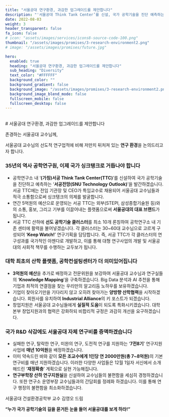 ```yaml
---
title: "서울공대 연구환경, 과감한 업그레이드를 제안합니다"
description: "'서울공대 Think Tank Center’를 신설, 국가 공학기술을 진단 예측하는 'SNU Technology Outlook'을 발간하겠습니다. 실패한 연구, 미완의 연구를 지원하는 ‘7전8기’ 연구지원사업에 매년 10억원을 배정하겠습니다."
date: 2022-08-03
weight: 3
header_transparent: false
fa_icon: false
# icon: "assets/images/services/icons8-source-code-100.png"
thumbnail: "/assets/images/promises/3-research-environment2.png"
# image: "/assets/images/promises/future.jpg"

hero:
  enabled: true
  heading: "서울공대 연구환경, 과감한 업그레이드를 제안합니다"
  sub_heading: "Diversity"
  text_color: "#FFFFFF"
  background_color: ""
  background_gradient: false
  background_image: "/assets/images/promises/3-research-environment2.png"
  background_image_blend_mode: false
  fullscreen_mobile: false
  fullscreen_desktop: false
---
```


<br>
# 서울공대 연구환경, 과감한 업그레이드를 제안합니다

존경하는 서울공대 교수님께,

서울공대 교수님의 선도적 연구업적에 비해 저만치 뒤처져 있는 <b>연구 환경</b>을 논의드리고자 합니다.

### 35년의 역사 공학연구원, 이제 국가 싱크탱크로 거듭나야 합니다

- 공학연구소 내 ‘<b>(가칭)서공 Think Tank Center(TTC)</b>’를 신설하여 국가 공학기술을 진단하고 예측하는 ‘<b>서공전망(SNU Technology Outlook)</b>’을 발간하겠습니다. 서공 TTC에는 전임 기관장 및 CEO가 특임교수로 채용되어 서울공대 교수님들과 적극 소통함으로써 싱크탱크의 의제를 발굴합니다.
- 연간 5억원의 예산으로 운영되는 서공 TTC는 외부(STEPI, 삼성종합기술원 등)와의 소통, 홍보, 그리고 기부를 이끌어내는 플랫폼으로써 <b>서울공대의 대표 브랜드</b>가 됩니다.
- 서공 TTC 산하에 <b>선도 공학기술 클러스터</b>를 최소 10개 론칭하여 공학연구소 내 기존 센터에 활력을 불어넣겠습니다. 각 클러스터는 30~60대 교수님으로 고르게 구성되어 ‘<b>Keep Watch!</b>’ 연구기획을 담당합니다. 즉, 서공 TTC가 각 클러스터의 연구성과를 국가적인 아젠다로 개발하고, 이를 통해 대형 연구사업의 개발 및 서울공대의 사회적 책무를 수행하는 교두보가 됩니다.

### 대학 최초의 산학 플랫폼, 공학컨설팅센터가 더 의미있어집니다

- <b>3억원의 예산</b>을 추가로 배정하고 전문위원을 보강하여 서울공대 교수님과 연구실들의 ‘<b>Knowledge Mapping</b>’을 구축하겠습니다. Big Data 분석과 AI 추천을 통해 기업과 최적의 연결점을 찾는 우리만의 알고리듬 노하우를 보유하겠습니다.
- 기업이 찾아오기만을 기다리지 않고 오히려 찾아가는 <b>양방향 산학협력</b>을 시작하겠습니다. 회원사를 유치하여 <b>Industrial Alliance</b>의 키 포스트가 되겠습니다.
- 창업지원은 서울공대 교수님들에게 <b>실질적 도움</b>이 되도록 특화시키겠습니다. 대학 본부 창업지원과의 협력은 강화하되 비합리적 규정은 과감히 개선을 요구하겠습니다.

### 국가 R&D 삭감에도 서울공대 자체 연구비를 증액하겠습니다

- 실패한 연구, 탈락한 연구, 미완의 연구, 도전적 연구를 지원하는 ‘<b>7전8기</b>’ 연구지원사업에 <b>매년 10억원</b>을 배정하겠습니다.
- 이미 약속드린 바와 같이 <b>모든 조교수에게 1인당 연 2000만원(총 7~8억원)</b>의 기본 연구비를 매년 지원하겠습니다. 이러한 다양한 사업들은 12월 1일자 서신에서 소개해드린 ‘<b>재정확충</b>’ 계획으로 실현 가능해집니다.
- <b>연구부학장 산하 연구지원실</b>을 신설하여 교수님들의 불편함을 세심히 경청하겠습니다. 또한 연구소 운영부장 교수님들과의 간담회를 정례화 하겠습니다. 이를 통해 연구 행정의 불편함을 최소화하겠습니다.
 
서울공대 건설환경공학부 교수 김영오 드림

<b>“누가 국가 공학기술의 길을 묻거든 눈을 들어 서울공대를 보게 하라!”</b>